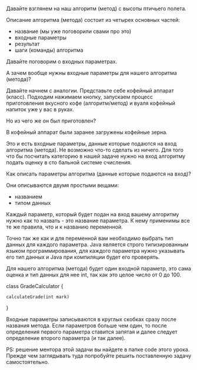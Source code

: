 Давайте взглянем на наш алгоритм (метод) с высоты птичьего полета.

Описание алгоритма (метода) состоит из четырех основных частей:
- название (мы уже поговорили свами про это) 
- входные параметры
- результат
- шаги (команды) алгоритма

Давайте поговорим о входных параметрах.

А зачем вообще нужны входные параметры для нашего алгоритма (метода)?

Давайте начнем с аналогии.
Представьте себе кофейный аппарат (класс). 
Подходим нажимаем кнопку, запускаем процесс
приготовления вкусного кофе (алгоритм/метод)
и вуаля кофейный напиток уже у вас в руках.

Но из чего же он был приготовлен? 

В кофейный аппарат были заранее загружены кофейные зерна.

Это и есть входные параметры, данные которые подаются 
на вход алгоритма (метода). Не возможно что-то сделать
из ничего. Для того что бы посчитать категорию в нашей
задаче нужно на вход алгоритму подать оценку в сто бальной
системе счисления.

Как описать параметры алгоритма (данные которые подаются на вход)?

Они описываются двумя простыми вещами:
- названием
- типом данных

Каждый параметр, который будет подан на вход вашему алгоритму
нужно как то назвать - это название параметра. К нему применимы
все те же правила, что и к названию переменной. 

Точно так же как и для переменной вам необходимо выбрать тип
данных для каждого параметра. Java является строго типизированным 
языком программирования, для каждого параметра нужно указывать
его тип данных и Java при компиляции будет его проверять.

Для нашего алгоритма (метода) будет один входной параметр,
это сама оценка и тип данных для нее int, так как это целое 
число от 0 до 100. 

class GradeCalculator {

    calculateGrade(int mark)

}

Входные параметры записываются в круглых скобках сразу после 
названия метода. Если параметров больше чем один, то после 
определения первого параметра ставится запятая и далее следует
определение второго параметра (и так далее).

PS: решение ментора этой задачи вы найдете в папке code 
этого урока. Прежде чем заглядывать туда попробуйте 
решить поставленную задачу самостоятельно.